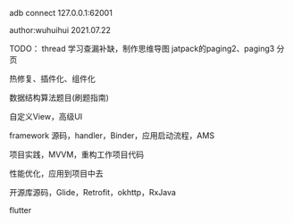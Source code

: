adb connect 127.0.0.1:62001

author:wuhuihui 2021.07.22

TODO：
thread 学习查漏补缺，制作思维导图
jatpack的paging2、paging3 分页

热修复、插件化、组件化

数据结构算法题目(刷题指南)

自定义View，高级UI

framework 源码，handler，Binder，应用启动流程，AMS

项目实践，MVVM，重构工作项目代码

性能优化，应用到项目中去

开源库源码，Glide，Retrofit，okhttp，RxJava

flutter